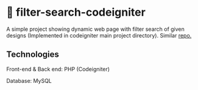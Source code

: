 🐌 filter-search-codeigniter
====================================
A simple project showing dynamic web page with filter search of given designs (Implemented in codeigniter main project directory). Similar [repo.](https://www.github.com/jishanshaikh4/filter-search/)

## Technologies
Front-end & Back end: PHP (Codeigniter)

Database: MySQL

